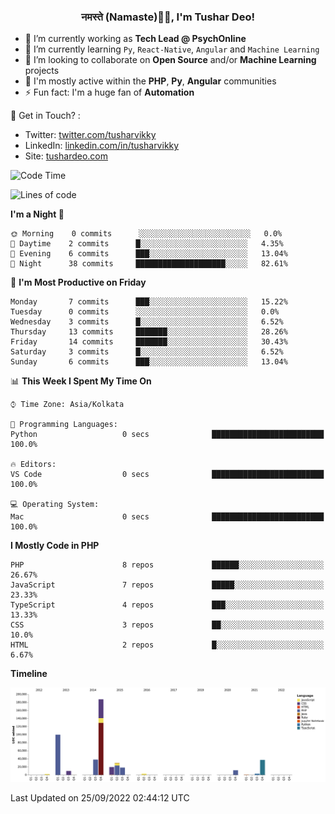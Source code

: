 <h3 align="center">नमस्ते (Namaste)🙏🏻, I'm Tushar Deo!</h3>

- 🔭 I’m currently working as **Tech Lead @ PsychOnline**
- 🌱 I’m currently learning `Py`, `React-Native`, `Angular` and `Machine Learning`
- 👯 I’m looking to collaborate on **Open Source** and/or **Machine Learning** projects
- 💬 I'm mostly active within the **PHP**, **Py**, **Angular** communities
- ⚡ Fun fact: I'm a huge fan of **Automation**

📣 Get in Touch? :
- Twitter: [twitter.com/tusharvikky](https://twitter.com/tusharvikky)
- LinkedIn: [linkedin.com/in/tusharvikky](https://www.linkedin.com/in/tusharvikky/)
- Site: [tushardeo.com](https://tushardeo.com/)

<!--START_SECTION:waka-->
![Code Time](http://img.shields.io/badge/Code%20Time-1%2C640%20hrs%2059%20mins-blue)

![Lines of code](https://img.shields.io/badge/From%20Hello%20World%20I%27ve%20Written-459%20Thousand%20lines%20of%20code-blue)

**I'm a Night 🦉** 

```text
🌞 Morning    0 commits      ░░░░░░░░░░░░░░░░░░░░░░░░░   0.0% 
🌆 Daytime    2 commits      █░░░░░░░░░░░░░░░░░░░░░░░░   4.35% 
🌃 Evening    6 commits      ███░░░░░░░░░░░░░░░░░░░░░░   13.04% 
🌙 Night      38 commits     ████████████████████░░░░░   82.61%

```
📅 **I'm Most Productive on Friday** 

```text
Monday       7 commits      ███░░░░░░░░░░░░░░░░░░░░░░   15.22% 
Tuesday      0 commits      ░░░░░░░░░░░░░░░░░░░░░░░░░   0.0% 
Wednesday    3 commits      █░░░░░░░░░░░░░░░░░░░░░░░░   6.52% 
Thursday     13 commits     ███████░░░░░░░░░░░░░░░░░░   28.26% 
Friday       14 commits     ███████░░░░░░░░░░░░░░░░░░   30.43% 
Saturday     3 commits      █░░░░░░░░░░░░░░░░░░░░░░░░   6.52% 
Sunday       6 commits      ███░░░░░░░░░░░░░░░░░░░░░░   13.04%

```


📊 **This Week I Spent My Time On** 

```text
⌚︎ Time Zone: Asia/Kolkata

💬 Programming Languages: 
Python                   0 secs              █████████████████████████   100.0%

🔥 Editors: 
VS Code                  0 secs              █████████████████████████   100.0%

💻 Operating System: 
Mac                      0 secs              █████████████████████████   100.0%

```

**I Mostly Code in PHP** 

```text
PHP                      8 repos             ██████░░░░░░░░░░░░░░░░░░░   26.67% 
JavaScript               7 repos             █████░░░░░░░░░░░░░░░░░░░░   23.33% 
TypeScript               4 repos             ███░░░░░░░░░░░░░░░░░░░░░░   13.33% 
CSS                      3 repos             ██░░░░░░░░░░░░░░░░░░░░░░░   10.0% 
HTML                     2 repos             █░░░░░░░░░░░░░░░░░░░░░░░░   6.67%

```


**Timeline**

![Chart not found](https://raw.githubusercontent.com/tusharvikky/tusharvikky/master/charts/bar_graph.png) 


 Last Updated on 25/09/2022 02:44:12 UTC
<!--END_SECTION:waka-->

